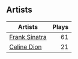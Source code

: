 ## Artists
Artists | Plays 
----- | -----: 
[Frank Sinatra](/artists/frank-sinatra-739) | 61
[Celine Dion](/artists/celine-dion-39068) | 21

